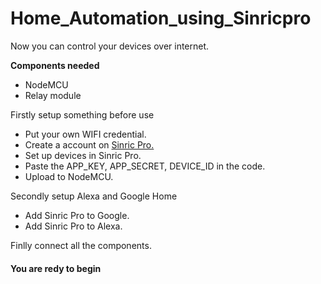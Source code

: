 # Home_Automation_using_Sinricpro

Now you can control your devices over internet.

**Components needed**
* NodeMCU
* Relay module

Firstly setup something before use
* Put your own WIFI credential.
* Create a account on [Sinric Pro.](https://sinric.pro/)
* Set up devices in Sinric Pro.
* Paste the APP_KEY, APP_SECRET, DEVICE_ID in the code.
* Upload to NodeMCU.

Secondly setup Alexa and Google Home
* Add Sinric Pro to Google.
* Add Sinric Pro to Alexa.

Finlly connect all the components.

#### You are redy to begin ###
